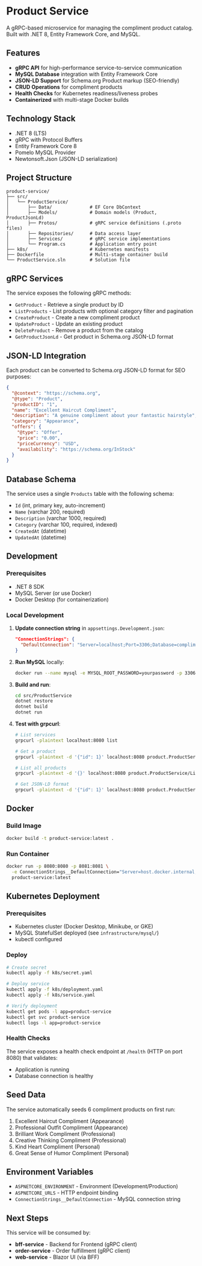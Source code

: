 # Product Service

A gRPC-based microservice for managing the compliment product catalog. Built with .NET 8, Entity Framework Core, and MySQL.

## Features

- **gRPC API** for high-performance service-to-service communication
- **MySQL Database** integration with Entity Framework Core
- **JSON-LD Support** for Schema.org Product markup (SEO-friendly)
- **CRUD Operations** for compliment products
- **Health Checks** for Kubernetes readiness/liveness probes
- **Containerized** with multi-stage Docker builds

## Technology Stack

- .NET 8 (LTS)
- gRPC with Protocol Buffers
- Entity Framework Core 8
- Pomelo MySQL Provider
- Newtonsoft.Json (JSON-LD serialization)

## Project Structure

```
product-service/
├── src/
│   └── ProductService/
│       ├── Data/              # EF Core DbContext
│       ├── Models/            # Domain models (Product, ProductJsonLd)
│       ├── Protos/            # gRPC service definitions (.proto files)
│       ├── Repositories/      # Data access layer
│       ├── Services/          # gRPC service implementations
│       └── Program.cs         # Application entry point
├── k8s/                       # Kubernetes manifests
├── Dockerfile                 # Multi-stage container build
└── ProductService.sln         # Solution file
```

## gRPC Services

The service exposes the following gRPC methods:

- `GetProduct` - Retrieve a single product by ID
- `ListProducts` - List products with optional category filter and pagination
- `CreateProduct` - Create a new compliment product
- `UpdateProduct` - Update an existing product
- `DeleteProduct` - Remove a product from the catalog
- `GetProductJsonLd` - Get product in Schema.org JSON-LD format

## JSON-LD Integration

Each product can be converted to Schema.org JSON-LD format for SEO purposes:

```json
{
  "@context": "https://schema.org",
  "@type": "Product",
  "productID": "1",
  "name": "Excellent Haircut Compliment",
  "description": "A genuine compliment about your fantastic hairstyle",
  "category": "Appearance",
  "offers": {
    "@type": "Offer",
    "price": "0.00",
    "priceCurrency": "USD",
    "availability": "https://schema.org/InStock"
  }
}
```

## Database Schema

The service uses a single `Products` table with the following schema:

- `Id` (int, primary key, auto-increment)
- `Name` (varchar 200, required)
- `Description` (varchar 1000, required)
- `Category` (varchar 100, required, indexed)
- `CreatedAt` (datetime)
- `UpdatedAt` (datetime)

## Development

### Prerequisites

- .NET 8 SDK
- MySQL Server (or use Docker)
- Docker Desktop (for containerization)

### Local Development

1. **Update connection string** in `appsettings.Development.json`:
   ```json
   "ConnectionStrings": {
     "DefaultConnection": "Server=localhost;Port=3306;Database=complimentshop;User=root;Password=yourpassword;"
   }
   ```

2. **Run MySQL** locally:
   ```bash
   docker run --name mysql -e MYSQL_ROOT_PASSWORD=yourpassword -p 3306:3306 -d mysql:8.0
   ```

3. **Build and run**:
   ```bash
   cd src/ProductService
   dotnet restore
   dotnet build
   dotnet run
   ```

4. **Test with grpcurl**:
   ```bash
   # List services
   grpcurl -plaintext localhost:8080 list

   # Get a product
   grpcurl -plaintext -d '{"id": 1}' localhost:8080 product.ProductService/GetProduct

   # List all products
   grpcurl -plaintext -d '{}' localhost:8080 product.ProductService/ListProducts

   # Get JSON-LD format
   grpcurl -plaintext -d '{"id": 1}' localhost:8080 product.ProductService/GetProductJsonLd
   ```

## Docker

### Build Image

```bash
docker build -t product-service:latest .
```

### Run Container

```bash
docker run -p 8080:8080 -p 8081:8081 \
  -e ConnectionStrings__DefaultConnection="Server=host.docker.internal;Port=3306;Database=complimentshop;User=root;Password=yourpassword;" \
  product-service:latest
```

## Kubernetes Deployment

### Prerequisites

- Kubernetes cluster (Docker Desktop, Minikube, or GKE)
- MySQL StatefulSet deployed (see `infrastructure/mysql/`)
- kubectl configured

### Deploy

```bash
# Create secret
kubectl apply -f k8s/secret.yaml

# Deploy service
kubectl apply -f k8s/deployment.yaml
kubectl apply -f k8s/service.yaml

# Verify deployment
kubectl get pods -l app=product-service
kubectl get svc product-service
kubectl logs -l app=product-service
```

### Health Checks

The service exposes a health check endpoint at `/health` (HTTP on port 8080) that validates:
- Application is running
- Database connection is healthy

## Seed Data

The service automatically seeds 6 compliment products on first run:

1. Excellent Haircut Compliment (Appearance)
2. Professional Outfit Compliment (Appearance)
3. Brilliant Work Compliment (Professional)
4. Creative Thinking Compliment (Professional)
5. Kind Heart Compliment (Personal)
6. Great Sense of Humor Compliment (Personal)

## Environment Variables

- `ASPNETCORE_ENVIRONMENT` - Environment (Development/Production)
- `ASPNETCORE_URLS` - HTTP endpoint binding
- `ConnectionStrings__DefaultConnection` - MySQL connection string

## Next Steps

This service will be consumed by:
- **bff-service** - Backend for Frontend (gRPC client)
- **order-service** - Order fulfillment (gRPC client)
- **web-service** - Blazor UI (via BFF)
